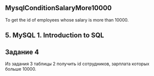 ## MysqlConditionSalaryMore10000
To get the id of employees whose salary is more than 10000.
## 5. MySQL 1. Introduction to SQL
## Задание 4 

Из задания 3 таблицы 2 получить id сотрудников, зарплата которых больше 10000. 
